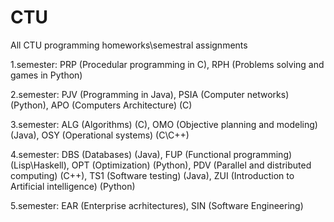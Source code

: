 # CTU
All CTU programming homeworks\semestral assignments

1.semester: PRP (Procedular programming in C), RPH (Problems solving and games in Python)

2.semester: PJV (Programming in Java), PSIA (Computer networks) (Python), APO (Computers Architecture) (C)

3.semester: ALG (Algorithms) (C), OMO (Objective planning and modeling) (Java), OSY (Operational systems) (C\C++)

4.semester: DBS (Databases) (Java), FUP (Functional programming) (Lisp\Haskell), OPT (Optimization) (Python), PDV (Parallel and distributed computing) (C++), TS1 (Software testing) (Java), ZUI (Introduction to Artificial intelligence) (Python)

5.semester: EAR (Enterprise acrhitectures), SIN (Software Engineering)

